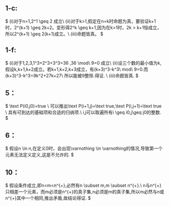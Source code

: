 ## 1-c:
$
(i)对于n=1,2^1 \geq 2 成立\\
(ii)对于k>1,假定在n=k时命题为真，要验证k+1时，2^{k+1} \geq 2k+2。变形得2^k \geq k+1,因为在k>1时，2k > k+1恒成立，所以2^{k+1} \geq 2(k+1)成立。\\
(iii)命题皆真。
$

## 1-f:
$
(i)对于1,2,3,1^3+2^3+3^3=36 ,36 \mod\ 9=0 成立\\
(ii)设三个数的最小值为k,假设k,k+1,k+2成立。若k+1,k+2,k+3成立，有(k+3)^3-k^3\ mod\ 9=0.而(k+3)^3-k^3=9k^2+27k+27\ 所以能被9整除.得证. \\
(iii)命题皆真.
$

## 5：
$
\text P(i0,j0)=true \\
可以推出\text P(i+1,j)=\text true,\text P(i,j+1)=\text true \\
具有可到达的基础项和合适的归纳项.\\
i,j可以取遍所有i \geq i0,j\geq j0的整数.
$

## 6：
$
假设n \in n,在定义0时，会出现\varnothing \in \varnothing的情况,导致第一个元素无法定义定义,这是不允许的.
$

## 10：
$
假设条件成立,即n<m<n^{+},必然有n \subset m,m \subset n^{+}.\\
n与n^{+}只相差一个元素，而m必须是n^{+}的真子集,n必须是m的真子集,所以m必然与n或n^{+}其中一个相同,推出矛盾,故结论得证.
$